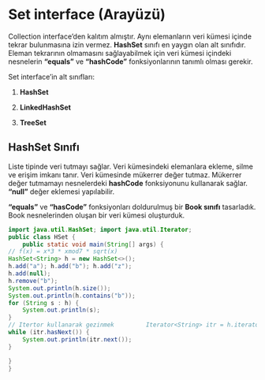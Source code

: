 # Set interface (Arayüzü)

Collection interface’den kalıtım almıştır. Aynı elemanların veri kümesi içinde tekrar bulunmasına izin vermez. __HashSet__ sınıfı en yaygın olan alt sınıfıdır. Eleman tekrarının olmamasını sağlayabilmek için veri kümesi içindeki nesnelerin __“equals”__ ve __“hashCode”__ fonksiyonlarının tanımlı olması gerekir.

Set interface’in alt sınıfları:

1. __HashSet__

2. __LinkedHashSet__

3. __TreeSet__


## HashSet Sınıfı

Liste tipinde veri tutmayı sağlar. Veri kümesindeki elemanlara ekleme, silme ve erişim imkanı tanır. Veri kümesinde mükerrer değer tutmaz. Mükerrer değer tutmamayı nesnelerdeki __hashCode__ fonksiyonunu kullanarak sağlar. __“null”__ değer eklemesi yapılabilir.

__“equals”__ ve __“hasCode”__ fonksiyonları doldurulmuş bir __Book sınıfı__ tasarladık. Book nesnelerinden oluşan bir veri kümesi oluşturduk.

```java
import java.util.HashSet; import java.util.Iterator; 
public class HSet { 
    public static void main(String[] args) { 
// f(x) = x*3 * xmod7 * sqrt(x) 
HashSet<String> h = new HashSet<>(); 
h.add("a"); h.add("b"); h.add("z"); 
h.add(null); 
h.remove("b");         
System.out.println(h.size());
System.out.println(h.contains("b")); 
for (String s : h) {
    System.out.println(s);
}
// Itertor kullanarak gezinmek         Iterator<String> itr = h.iterator();
while (itr.hasNext()) {
    System.out.println(itr.next());
}

}
}
```


